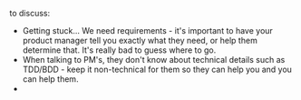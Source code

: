 


to discuss:
- Getting stuck... We need requirements - it's important to have your product manager tell you exactly what they need, or help them determine that. It's really bad to guess where to go.
- When talking to PM's, they don't know about technical details such as TDD/BDD - keep it non-technical for them so they can help you and you can help them.
- 
